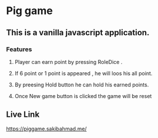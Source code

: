 # Pig game

## This is a vanilla javascript application.
### Features
1. Player can earn point by pressing RoleDice .

2. If 6 point or 1 point is appeared , he will loos his all point.

3. By preesing Hold button he can hold his earned points.

4. Once New game button is clicked the game will be reset

## Live Link
https://piggame.sakibahmad.me/
